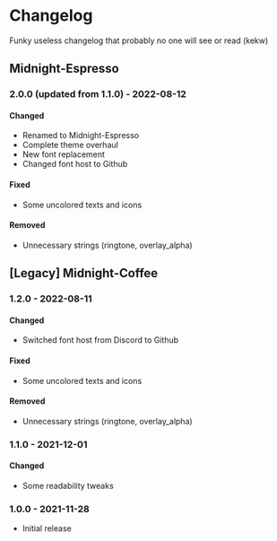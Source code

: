 # **Changelog**

Funky useless changelog that probably no one will see or read (kekw)

## Midnight-Espresso

### 2.0.0 (updated from 1.1.0) - 2022-08-12

#### Changed
- Renamed to Midnight-Espresso
- Complete theme overhaul
- New font replacement
- Changed font host to Github

#### Fixed
- Some uncolored texts and icons

#### Removed
- Unnecessary strings (ringtone, overlay_alpha)

## [Legacy] Midnight-Coffee

### 1.2.0 - 2022-08-11

#### Changed
- Switched font host from Discord to Github

#### Fixed
- Some uncolored texts and icons

#### Removed
- Unnecessary strings (ringtone, overlay_alpha)

### 1.1.0 - 2021-12-01

#### Changed
- Some readability tweaks

### 1.0.0 - 2021-11-28
- Initial release
